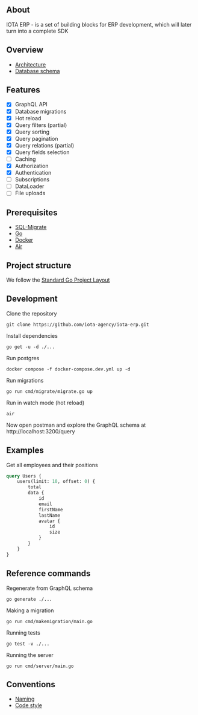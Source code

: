 ## About
IOTA ERP - is a set of building blocks for ERP development, which will later turn into a complete SDK

## Overview
* [Architecture](https://app.excalidraw.com/s/3x4l1qRpK2w/ADYN81ksZsd)
* [Database schema](https://dbdiagram.io/d/ERP-SDK-65fd8cb4ae072629ceb7f50e)

## Features
* [x] GraphQL API
* [x] Database migrations
* [x] Hot reload
* [x] Query filters (partial)
* [x] Query sorting
* [x] Query pagination
* [x] Query relations (partial)
* [x] Query fields selection
* [ ] Caching
* [x] Authorization
* [x] Authentication
* [ ] Subscriptions
* [ ] DataLoader
* [ ] File uploads

## Prerequisites
* [SQL-Migrate](https://github.com/rubenv/sql-migrate)
* [Go](https://golang.org/doc/install)
* [Docker](https://docs.docker.com/get-docker/)
* [Air](https://github.com/cosmtrek/air#Installation)

## Project structure
We follow the [Standard Go Project Layout](https://github.com/golang-standards/project-layout)

## Development

Clone the repository
```shell
git clone https://github.com/iota-agency/iota-erp.git
```

Install dependencies
```shell
go get -u -d ./...
```

Run postgres
```shell
docker compose -f docker-compose.dev.yml up -d
```

Run migrations
```shell
go run cmd/migrate/migrate.go up
```

Run in watch mode (hot reload)
```shell
air
```

Now open postman and explore the GraphQL schema at http://localhost:3200/query

## Examples
Get all employees and their positions
```graphql
query Users {
    users(limit: 10, offset: 0) {
        total
        data {
            id
            email
            firstName
            lastName
            avatar {
                id
                size
            }
        }
    }
}
```

## Reference commands

Regenerate from GraphQL schema
```shell
go generate ./...
```

Making a migration
```shell
go run cmd/makemigration/main.go
```

Running tests
```shell
go test -v ./...
```

Running the server
```shell
go run cmd/server/main.go
```

## Conventions
* [Naming](CONVENTIONS.MD#naming)
* [Code style](CONVENTIONS.MD#code-style)